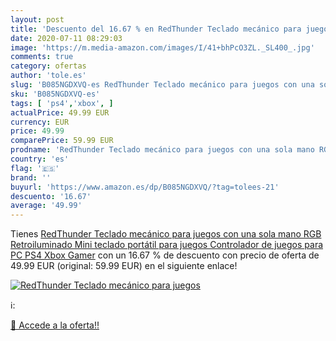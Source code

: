 ```yaml
---
layout: post
title: 'Descuento del 16.67 % en RedThunder Teclado mecánico para juegos '
date: 2020-07-11 08:29:03
image: 'https://m.media-amazon.com/images/I/41+bhPcO3ZL._SL400_.jpg'
comments: true
category: ofertas
author: 'tole.es'
slug: 'B085NGDXVQ-es RedThunder Teclado mecánico para juegos con una sola mano...'
sku: 'B085NGDXVQ-es'
tags: [ 'ps4','xbox', ]
actualPrice: 49.99 EUR
currency: EUR
price: 49.99
comparePrice: 59.99 EUR
prodname: 'RedThunder Teclado mecánico para juegos con una sola mano RGB Retroiluminado Mini teclado portátil para juegos Controlador de juegos para PC PS4 Xbox Gamer'
country: 'es'
flag: '🇪🇸'
brand: ''
buyurl: 'https://www.amazon.es/dp/B085NGDXVQ/?tag=tolees-21'
descuento: '16.67'
average: '49.99'
---
```


Tienes [RedThunder Teclado mecánico para juegos con una sola mano RGB Retroiluminado Mini teclado portátil para juegos Controlador de juegos para PC PS4 Xbox Gamer](https://www.amazon.es/dp/B085NGDXVQ/?tag=tolees-21) con un 16.67 % de descuento con precio de oferta de 49.99 EUR (original: 59.99 EUR) en el siguiente enlace!

[![RedThunder Teclado mecánico para juegos ](https://m.media-amazon.com/images/I/41+bhPcO3ZL._SL400_.jpg)](https://www.amazon.es/dp/B085NGDXVQ/?tag=tolees-21)

ℹ️:


[🛒 Accede a la oferta!!](https://www.amazon.es/dp/B085NGDXVQ/?tag=tolees-21)
